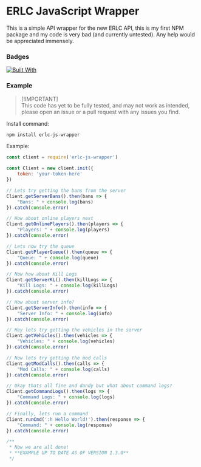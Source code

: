 # ERLC JavaScript Wrapper

This is a simple API wrapper for the new ERLC API, this is my first NPM package and my code is very bad (and currently untested). Any help would be appreciated immensely.

### Badges

[![Built With](https://img.shields.io/badge/Built%20With-Node.JS-Green?style=for-the-badge&logo=nodedotjs&link=http://nodejs.org/)](http://nodejs.org/)

### Example

> [!IMPORTANT]\
> This code has yet to be fully tested, and may not work as intended, please open an issue or a pull request with any issues you find.

Install command:
```bash
npm install erlc-js-wrapper
```
Example:

```javascript
const client = require('erlc-js-wrapper')

const Client = new client.init({
    token: 'your-token-here'
})

// Lets try getting the bans from the server
Client.getServerBans().then(bans => {
    "Bans: " + console.log(bans)
}).catch(console.error)

// How about online players next
Client.getOnlinePlayers().then(players => {
    "Players: " + console.log(players)
}).catch(console.error)

// Lets now try the queue
Client.getPlayerQueue().then(queue => {
    "Queue: " + console.log(queue)
}).catch(console.error)

// Now how about Kill Logs
Client.getServerKL().then(killLogs => {
    "Kill Logs: " + console.log(killLogs)
}).catch(console.error)

// How about server info?
Client.getServerInfo().then(info => {
    "Server Info: " + console.log(info)
}).catch(console.error)

// Hey lets try getting the vehicles in the server
Client.getVehicles().then(vehicles => {
    "Vehicles: " + console.log(vehicles)
}).catch(console.error)

// Now lets try getting the mod calls
Client.getModCalls().then(calls => {
    "Mod Calls: " + console.log(calls)
}).catch(console.error)

// Okay thats all fine and dandy but what about command logs?
Client.getCommandLogs().then(logs => {
    "Command Logs: " + console.log(logs)
}).catch(console.error)

// Finally, lets run a command
Client.runCmd(':h Hello World!').then(response => {
    "Command: " + console.log(response)
}).catch(console.error)

/**
 * Now we are all done!
 * **EXAMPLE UP TO DATE AS OF VERSION 1.3.0**
 */
```
